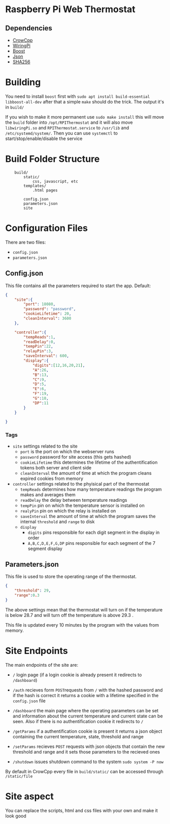 # Raspberry Pi Web Thermostat

## Dependencies
- [CrowCpp](https://github.com/CrowCpp/Crow)
- [WiringPi](https://github.com/WiringPi/WiringPi)
- [Boost](https://www.boost.org/)
- [Json](https://github.com/nlohmann/json)
- [SHA256](https://github.com/stbrumme/hash-library)

# Building

You need to install `boost` first with `sudo apt install build-essential libboost-all-dev`
after that a simple ` make ` should do the trick. The output it's in `build/`

If you wish to make it more permanent use `sudo make install` this will move the `build` folder into `/opt/RPIThermostat` and it will also move `libwiringPi.so` and `RPIThermostat.service` to `/usr/lib` and `/etc/systemd/system/`. Then you can use `systemctl` to start/stop/enable/disable the service

# Build Folder Structure

```
    build/
        static/
            css, javascript, etc
        templates/
            .html pages

        config.json
        parameters.json
        site

```

# Configuration Files

There are two files: 
- `config.json`
- `parameters.json`

## Config.json

This file contains all the parameters required to start the app. Default:

```json
{
    "site":{
        "port": 18080,
        "password": "password",
        "cookieLifetime": 20,
        "cleanInterval": 3600
    },

    "controller":{
        "tempReads":1,
        "readDelay":0,
        "tempPin":22,
        "relayPin":3,
        "saveInterval": 600,
        "display":{
            "digits":[12,16,20,21],
            "A":26,
            "B":13,
            "C":9,
            "D":5,
            "E":6,
            "F":19,
            "G":10,
            "DP":11
        }
    }
   
}
```

### Tags

- `site` settings related to the site
    - `port` is the port on which the webserver runs
    - `password` password for site access (this gets hashed)
    - `cookieLifetime` this determines the lifetime of the authentification tokens both server and client side
    - `cleanInterval` the amount of time at which the program cleans expired cookies from memory
- `controller` settings related to the phyisical part of the thermostat
    - `tempReads` determines how many temperature readings the program makes and averages them
    - `readDelay` the delay between temperature readings
    - `tempPin` pin on which the temperature sensor is installed on
    - `realyPin` pin on which the relay is installed on
    - `saveInterval` the amount of time at which the program saves the internal `threshold` and `range` to disk
    - `display`
        + `digits` pins responsible for each digit segment in the display in order
        + `A,B,C,D,E,F,G,DP` pins responsible for each segment of the 7 segment display

## Parameters.json

This file is used to store the operating range of the thermostat.

```json
{
    "threshold": 29,
    "range":0.3
}
```

The above settings mean that the thermostat will turn on if the temperature is below 28.7 and will turn off the temperature is above 29.3 .

This file is updated every 10 minutes by the program with the values from memory.

# Site Endpoints

The main endpoints of the site are:
    
- `/` login page (if a login cookie is already present it redirects to `/dashboard`)
- `/auth` recieves form `POST`requests from `/` with the hashed password and if the hash is correct it returns a cookie with a lifetime specified in the `config.json` file 
- `/dashboard` the main page where the operating parameters can be set and information about the current temperature and current state can be seen. Also if there is no authentification cookie it redirects to `/`

- `/getParams` if a authentification cookie is present it returns a json object containing the current temperature, state, threshold and range
- `/setParams` recieves `POST` requests with json objects that contain the new threshold and range and it sets those parameters to the recieved ones
- `/shutdown` issues shutdown command to the system `sudo system -P now`

By default in CrowCpp every file in `build/static/` can be accessed through `/static/file`

# Site aspect

You can replace the scripts, html and css files with your own and make it look good 